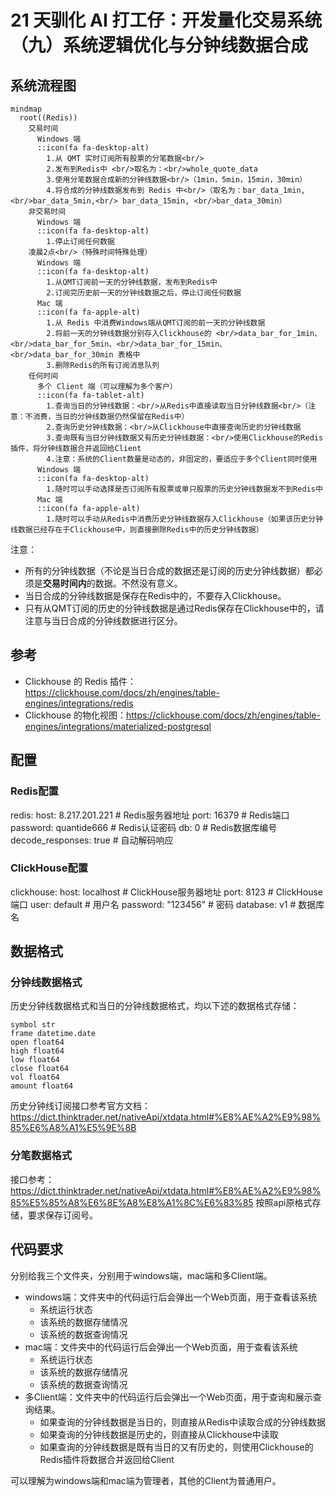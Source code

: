 # 21 天驯化 AI 打工仔：开发量化交易系统（九）系统逻辑优化与分钟线数据合成

## 系统流程图

```mermaid
mindmap
  root((Redis))
    交易时间
      Windows 端
      ::icon(fa fa-desktop-alt)
        1.从 QMT 实时订阅所有股票的分笔数据<br/>
        2.发布到Redis中 <br/>取名为：<br/>whole_quote_data
        3.使用分笔数据合成新的分钟线数据<br/>（1min，5min，15min，30min）
        4.将合成的分钟线数据发布到 Redis 中<br/>（取名为：bar_data_1min, <br/>bar_data_5min,<br/> bar_data_15min, <br/>bar_data_30min）
    非交易时间
      Windows 端
      ::icon(fa fa-desktop-alt)
        1.停止订阅任何数据
    凌晨2点<br/>（特殊时间特殊处理）
      Windows 端
      ::icon(fa fa-desktop-alt)
        1.从QMT订阅前一天的分钟线数据，发布到Redis中
        2.订阅完历史前一天的分钟线数据之后，停止订阅任何数据
      Mac 端
      ::icon(fa fa-apple-alt)
        1.从 Redis 中消费Windows端从QMT订阅的前一天的分钟线数据
        2.将前一天的分钟线数据分别存入Clickhouse的 <br/>data_bar_for_1min、<br/>data_bar_for_5min、<br/>data_bar_for_15min、<br/>data_bar_for_30min 表格中
        3.删除Redis的所有订阅消息队列
    任何时间
      多个 Client 端（可以理解为多个客户）
      ::icon(fa fa-tablet-alt)
        1.查询当日的分钟线数据：<br/>从Redis中直接读取当日分钟线数据<br/>（注意：不消费，当日的分钟线数据仍然保留在Redis中）
        2.查询历史分钟线数据：<br/>从Clickhouse中直接查询历史的分钟线数据
        3.查询既有当日分钟线数据又有历史分钟线数据：<br/>使用Clickhouse的Redis插件，将分钟线数据合并返回给Client
        4.注意：系统的Client数量是动态的，非固定的，要适应于多个Client同时使用
      Windows 端
      ::icon(fa fa-desktop-alt)
        1.随时可以手动选择是否订阅所有股票或单只股票的历史分钟线数据发不到Redis中
      Mac 端
      ::icon(fa fa-apple-alt)
        1.随时可以手动从Redis中消费历史分钟线数据存入Clickhouse（如果该历史分钟线数据已经存在于Clickhouse中，则直接删除Redis中的历史分钟线数据）
```

注意：
- 所有的分钟线数据（不论是当日合成的数据还是订阅的历史分钟线数据）都必须是**交易时间内**的数据。不然没有意义。
- 当日合成的分钟线数据是保存在Redis中的，不要存入Clickhouse。
- 只有从QMT订阅的历史的分钟线数据是通过Redis保存在Clickhouse中的，请注意与当日合成的分钟线数据进行区分。

## 参考
- Clickhouse 的 Redis 插件：https://clickhouse.com/docs/zh/engines/table-engines/integrations/redis
- Clickhouse 的物化视图：https://clickhouse.com/docs/zh/engines/table-engines/integrations/materialized-postgresql

## 配置
### Redis配置
redis:
  host: 8.217.201.221          # Redis服务器地址
  port: 16379                  # Redis端口
  password: quantide666        # Redis认证密码
  db: 0                        # Redis数据库编号
  decode_responses: true       # 自动解码响应

### ClickHouse配置
clickhouse:
  host: localhost              # ClickHouse服务器地址
  port: 8123                   # ClickHouse端口
  user: default                # 用户名
  password: "123456"                 # 密码
  database: v1            # 数据库名

## 数据格式

### 分钟线数据格式
历史分钟线数据格式和当日的分钟线数据格式，均以下述的数据格式存储：
```
symbol str
frame datetime.date
open float64
high float64
low float64
close float64
vol float64
amount float64
```
历史分钟线订阅接口参考官方文档：https://dict.thinktrader.net/nativeApi/xtdata.html#%E8%AE%A2%E9%98%85%E6%A8%A1%E5%9E%8B

### 分笔数据格式
接口参考：https://dict.thinktrader.net/nativeApi/xtdata.html#%E8%AE%A2%E9%98%85%E5%85%A8%E6%8E%A8%E8%A1%8C%E6%83%85
按照api原格式存储，要求保存订阅号。

## 代码要求
分别给我三个文件夹，分别用于windows端，mac端和多Client端。
- windows端：文件夹中的代码运行后会弹出一个Web页面，用于查看该系统
  - 系统运行状态
  - 该系统的数据存储情况
  - 该系统的数据查询情况
- mac端：文件夹中的代码运行后会弹出一个Web页面，用于查看该系统
  - 系统运行状态
  - 该系统的数据存储情况
  - 该系统的数据查询情况
- 多Client端：文件夹中的代码运行后会弹出一个Web页面，用于查询和展示查询结果。
  - 如果查询的分钟线数据是当日的，则直接从Redis中读取合成的分钟线数据
  - 如果查询的分钟线数据是历史的，则直接从Clickhouse中读取
  - 如果查询的分钟线数据是既有当日的又有历史的，则使用Clickhouse的Redis插件将数据合并返回给Client

可以理解为windows端和mac端为管理者，其他的Client为普通用户。

